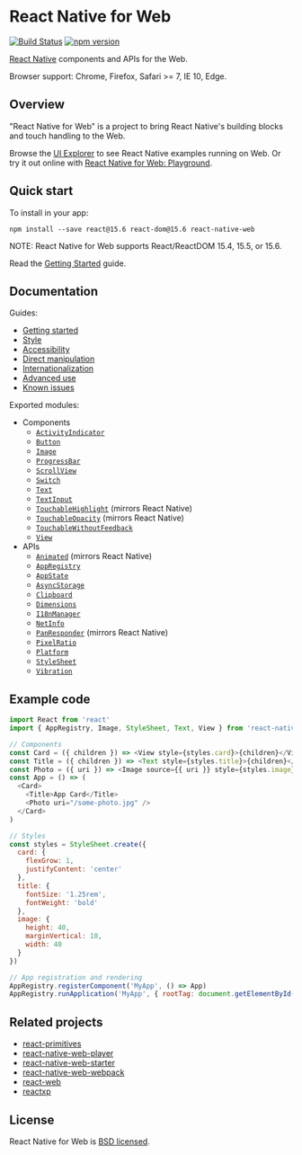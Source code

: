 # React Native for Web

[![Build Status][travis-image]][travis-url]
[![npm version][npm-image]][npm-url]

[React Native][react-native-url] components and APIs for the Web.

Browser support: Chrome, Firefox, Safari >= 7, IE 10, Edge.

[npm-image]: https://badge.fury.io/js/react-native-web.svg
[npm-url]: https://npmjs.org/package/react-native-web
[react-native-url]: https://facebook.github.io/react-native/
[travis-image]: https://travis-ci.org/necolas/react-native-web.svg?branch=master
[travis-url]: https://travis-ci.org/necolas/react-native-web

## Overview

"React Native for Web" is a project to bring React Native's building blocks and
touch handling to the Web.

Browse the [UI Explorer](https://necolas.github.io/react-native-web/storybook/)
to see React Native examples running on Web. Or try it out online with [React
Native for Web: Playground](https://www.webpackbin.com/bins/-KgucwxRbn7HRU-V-3Bc).

## Quick start

To install in your app:

```
npm install --save react@15.6 react-dom@15.6 react-native-web
```

NOTE: React Native for Web supports React/ReactDOM 15.4, 15.5, or 15.6.

Read the [Getting Started](docs/guides/getting-started.md) guide.

## Documentation

Guides:

* [Getting started](docs/guides/getting-started.md)
* [Style](docs/guides/style.md)
* [Accessibility](docs/guides/accessibility.md)
* [Direct manipulation](docs/guides/direct-manipulation.md)
* [Internationalization](docs/guides/internationalization.md)
* [Advanced use](docs/guides/advanced.md)
* [Known issues](docs/guides/known-issues.md)

Exported modules:

* Components
  * [`ActivityIndicator`](docs/components/ActivityIndicator.md)
  * [`Button`](docs/components/Button.md)
  * [`Image`](docs/components/Image.md)
  * [`ProgressBar`](docs/components/ProgressBar.md)
  * [`ScrollView`](docs/components/ScrollView.md)
  * [`Switch`](docs/components/Switch.md)
  * [`Text`](docs/components/Text.md)
  * [`TextInput`](docs/components/TextInput.md)
  * [`TouchableHighlight`](http://facebook.github.io/react-native/releases/0.22/docs/touchablehighlight.html) (mirrors React Native)
  * [`TouchableOpacity`](http://facebook.github.io/react-native/releases/0.22/docs/touchableopacity.html) (mirrors React Native)
  * [`TouchableWithoutFeedback`](docs/components/TouchableWithoutFeedback.md)
  * [`View`](docs/components/View.md)
* APIs
  * [`Animated`](http://facebook.github.io/react-native/releases/0.20/docs/animated.html) (mirrors React Native)
  * [`AppRegistry`](docs/apis/AppRegistry.md)
  * [`AppState`](docs/apis/AppState.md)
  * [`AsyncStorage`](docs/apis/AsyncStorage.md)
  * [`Clipboard`](docs/apis/Clipboard.md)
  * [`Dimensions`](docs/apis/Dimensions.md)
  * [`I18nManager`](docs/apis/I18nManager.md)
  * [`NetInfo`](docs/apis/NetInfo.md)
  * [`PanResponder`](http://facebook.github.io/react-native/releases/0.20/docs/panresponder.html#content) (mirrors React Native)
  * [`PixelRatio`](docs/apis/PixelRatio.md)
  * [`Platform`](docs/apis/Platform.md)
  * [`StyleSheet`](docs/apis/StyleSheet.md)
  * [`Vibration`](docs/apis/Vibration.md)

## Example code

```js
import React from 'react'
import { AppRegistry, Image, StyleSheet, Text, View } from 'react-native'

// Components
const Card = ({ children }) => <View style={styles.card}>{children}</View>
const Title = ({ children }) => <Text style={styles.title}>{children}</Text>
const Photo = ({ uri }) => <Image source={{ uri }} style={styles.image} />
const App = () => (
  <Card>
    <Title>App Card</Title>
    <Photo uri="/some-photo.jpg" />
  </Card>
)

// Styles
const styles = StyleSheet.create({
  card: {
    flexGrow: 1,
    justifyContent: 'center'
  },
  title: {
    fontSize: '1.25rem',
    fontWeight: 'bold'
  },
  image: {
    height: 40,
    marginVertical: 10,
    width: 40
  }
})

// App registration and rendering
AppRegistry.registerComponent('MyApp', () => App)
AppRegistry.runApplication('MyApp', { rootTag: document.getElementById('react-root') })
```

## Related projects

* [react-primitives](https://github.com/lelandrichardson/react-primitives/)
* [react-native-web-player](https://github.com/dabbott/react-native-web-player)
* [react-native-web-starter](https://github.com/grabcode/react-native-web-starter)
* [react-native-web-webpack](https://github.com/ndbroadbent/react-native-web-webpack)
* [react-web](https://github.com/taobaofed/react-web)
* [reactxp](https://github.com/microsoft/reactxp)

## License

React Native for Web is [BSD licensed](LICENSE).
